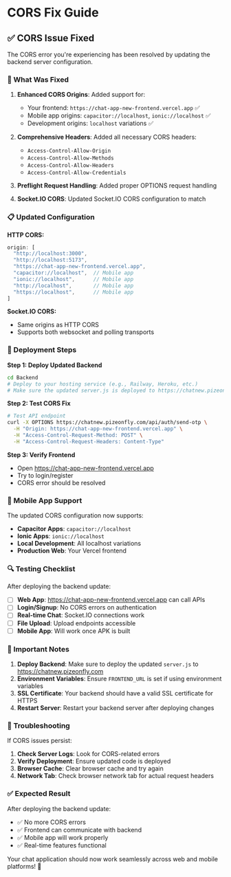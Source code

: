 # CORS Fix Guide

## ✅ **CORS Issue Fixed**

The CORS error you're experiencing has been resolved by updating the backend server configuration.

### **🔧 What Was Fixed**

1. **Enhanced CORS Origins**: Added support for:
   - Your frontend: `https://chat-app-new-frontend.vercel.app` ✅
   - Mobile app origins: `capacitor://localhost`, `ionic://localhost` ✅
   - Development origins: `localhost` variations ✅

2. **Comprehensive Headers**: Added all necessary CORS headers:
   - `Access-Control-Allow-Origin`
   - `Access-Control-Allow-Methods`
   - `Access-Control-Allow-Headers`
   - `Access-Control-Allow-Credentials`

3. **Preflight Request Handling**: Added proper OPTIONS request handling

4. **Socket.IO CORS**: Updated Socket.IO CORS configuration to match

### **📋 Updated Configuration**

**HTTP CORS:**
```javascript
origin: [
  "http://localhost:3000",
  "http://localhost:5173", 
  "https://chat-app-new-frontend.vercel.app",
  "capacitor://localhost",  // Mobile app
  "ionic://localhost",      // Mobile app
  "http://localhost",       // Mobile app
  "https://localhost",      // Mobile app
]
```

**Socket.IO CORS:**
- Same origins as HTTP CORS
- Supports both websocket and polling transports

### **🚀 Deployment Steps**

**Step 1: Deploy Updated Backend**
```bash
cd Backend
# Deploy to your hosting service (e.g., Railway, Heroku, etc.)
# Make sure the updated server.js is deployed to https://chatnew.pizeonfly.com
```

**Step 2: Test CORS Fix**
```bash
# Test API endpoint
curl -X OPTIONS https://chatnew.pizeonfly.com/api/auth/send-otp \
  -H "Origin: https://chat-app-new-frontend.vercel.app" \
  -H "Access-Control-Request-Method: POST" \
  -H "Access-Control-Request-Headers: Content-Type"
```

**Step 3: Verify Frontend**
- Open https://chat-app-new-frontend.vercel.app
- Try to login/register
- CORS error should be resolved

### **📱 Mobile App Support**

The updated CORS configuration now supports:
- **Capacitor Apps**: `capacitor://localhost`
- **Ionic Apps**: `ionic://localhost`
- **Local Development**: All localhost variations
- **Production Web**: Your Vercel frontend

### **🔍 Testing Checklist**

After deploying the backend update:

- [ ] **Web App**: https://chat-app-new-frontend.vercel.app can call APIs
- [ ] **Login/Signup**: No CORS errors on authentication
- [ ] **Real-time Chat**: Socket.IO connections work
- [ ] **File Upload**: Upload endpoints accessible
- [ ] **Mobile App**: Will work once APK is built

### **🚨 Important Notes**

1. **Deploy Backend**: Make sure to deploy the updated `server.js` to https://chatnew.pizeonfly.com
2. **Environment Variables**: Ensure `FRONTEND_URL` is set if using environment variables
3. **SSL Certificate**: Your backend should have a valid SSL certificate for HTTPS
4. **Restart Server**: Restart your backend server after deploying changes

### **🔧 Troubleshooting**

If CORS issues persist:

1. **Check Server Logs**: Look for CORS-related errors
2. **Verify Deployment**: Ensure updated code is deployed
3. **Browser Cache**: Clear browser cache and try again
4. **Network Tab**: Check browser network tab for actual request headers

### **✅ Expected Result**

After deploying the backend update:
- ✅ No more CORS errors
- ✅ Frontend can communicate with backend
- ✅ Mobile app will work properly
- ✅ Real-time features functional

Your chat application should now work seamlessly across web and mobile platforms! 🚀
